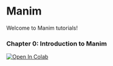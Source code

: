 # Manim
Welcome to Manim tutorials!

### Chapter 0: Introduction to Manim
[![Open In Colab](https://colab.research.google.com/assets/colab-badge.svg)](https://colab.research.google.com/github/chuanyewest/Manim/blob/main/Chapter%200/Chapter%200%20Introduction%20to%20Manim.ipynb)
